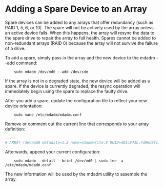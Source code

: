 # Adding a Spare Device to an Array
Spare devices can be added to any arrays that offer redundancy (such as RAID 1, 5, 6, or 10). The spare will not be actively used by the array unless an active device fails. When this happens, the array will resync the data to the spare drive to repair the array to full health. Spares cannot be added to non-redundant arrays (RAID 0) because the array will not survive the failure of a drive.

To add a spare, simply pass in the array and the new device to the mdadm --add command:
```
    sudo mdadm /dev/md0 --add /dev/sde
```
If the array is not in a degraded state, the new device will be added as a spare. If the device is currently degraded, the resync operation will immediately begin using the spare to replace the faulty drive.

After you add a spare, update the configuration file to reflect your new device orientation:
```
    sudo nano /etc/mdadm/mdadm.conf
```
Remove or comment out the current line that corresponds to your array definition:
```/etc/mdadm/mdadm.conf
. . .
# ARRAY /dev/md0 metadata=1.2 name=mdadmwrite:0 UUID=d81c843b:4d96d9fc:5f3f499c:6ee99294
```

Afterwards, append your current configuration:
```
    sudo mdadm --detail --brief /dev/md0 | sudo tee -a /etc/mdadm/mdadm.conf
```
The new information will be used by the mdadm utility to assemble the array.
